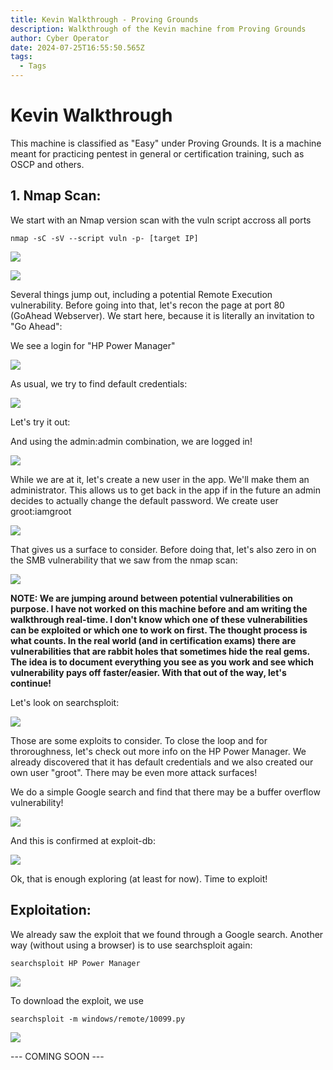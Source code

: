 ```yaml
---
title: Kevin Walkthrough - Proving Grounds
description: Walkthrough of the Kevin machine from Proving Grounds
author: Cyber Operator
date: 2024-07-25T16:55:50.565Z
tags:
  - Tags
---
```

# Kevin Walkthrough

This machine is classified as "Easy" under Proving Grounds.  It is a machine meant for practicing pentest in general or certification training, such as OSCP and others.

## 1. Nmap Scan:

We start with an Nmap version scan with the vuln script accross all ports

`nmap -sC -sV --script vuln -p- [target IP]`

![](/static/img/screenshot-2024-07-25-at-2.07.39 pm.png)

![](/static/img/screenshot-2024-07-25-at-2.08.47 pm.png)

Several things jump out, including a potential Remote Execution vulnerability.  Before going into that, let's recon the page at port 80 (GoAhead Webserver).  We start here, because it is literally an invitation to "Go Ahead":

We see a login for "HP Power Manager"

![](/static/img/screenshot-2024-07-25-at-1.05.04 pm.png)

As usual, we try to find default credentials:

![](/static/img/screenshot-2024-07-25-at-1.06.46 pm.png)

Let's try it out:

And using the admin:admin combination, we are logged in!

![](/static/img/screenshot-2024-07-25-at-1.08.05 pm.png)

While we are at it, let's create a new user in the app.  We'll make them an administrator.  This allows us to get back in the app if in the future an admin decides to actually change the default password.  We create user groot:iamgroot

![](/static/img/screenshot-2024-07-25-at-2.05.25 pm.png)



That gives us a surface to consider.  Before doing that, let's also zero in on the SMB vulnerability that we saw from the nmap scan:

![](/static/img/screenshot-2024-07-25-at-1.09.37 pm.png)

 

**NOTE: We are jumping around between potential vulnerabilities on purpose. I have not worked on this machine before and am writing the walkthrough real-time. I don't know which one of these vulnerabilities can be exploited or which one to work on first.  The thought process is what counts. In the real world (and in certification exams) there are vulnerabilities that are rabbit holes that sometimes hide the real gems.  The idea is to document everything you see as you work and see which vulnerability pays off faster/easier.  With that out of the way, let's continue!**

Let's look on searchsploit:

![](/static/img/screenshot-2024-07-25-at-1.18.34 pm.png)

Those are some exploits to consider.  To close the loop and for throroughness, let's check out more info on the  HP Power Manager.  We already discovered that it has default credentials and we also created our own user "groot".  There may be even more attack surfaces!

We do a simple Google search and find that there may be a buffer overflow vulnerability!

![](/static/img/screenshot-2024-07-25-at-2.25.48 pm.png)

And this is confirmed at exploit-db:

![](/static/img/screenshot-2024-07-25-at-2.28.06 pm.png)

Ok, that is enough exploring (at least for now).  Time to exploit!

## Exploitation:

We already saw the exploit that we found through a Google search.  Another way (without using a browser) is to use searchsploit again:

`searchsploit HP Power Manager`

![](/static/img/screenshot-2024-07-25-at-3.45.31 pm.png)

To download the exploit, we use

`searchsploit -m windows/remote/10099.py`

![](/static/img/screenshot-2024-07-25-at-3.49.23 pm.png)





\--- COMING SOON ---